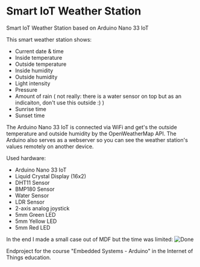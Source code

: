 # Smart IoT Weather Station
Smart IoT Weather Station based on Arduino Nano 33 IoT

This smart weather station shows:
- Current date & time
- Inside temperature
- Outside temperature
- Inside humidity
- Outside humidity
- Light intensity
- Pressure
- Amount of rain ( not really: there is a water sensor on top but as an indicaiton, don't use this outside :) )
- Sunrise time
- Sunset time

The Arduino Nano 33 IoT is connected via WiFi and get's the outside temperature and outside humidity by the OpenWeatherMap API.
The Arduino also serves as a webserver so you can see the weather station's values remotely on another device.

Used hardware:
- Arduino Nano 33 IoT
- Liquid Crystal Display (16x2)
- DHT11 Sensor
- BMP180 Sensor
- Water Sensor
- LDR Sensor
- 2-axis analog joystick
- 5mm Green LED
- 5mm Yellow LED
- 5mm Red LED

In the end I made a small case out of MDF but the time was limited:
![Done](https://github.com/DriesDebouver/Smart-IoT-Wheather-Station/blob/master/Done.jpg)

Endproject for the course "Embedded Systems - Arduino" in the Internet of Things education.
